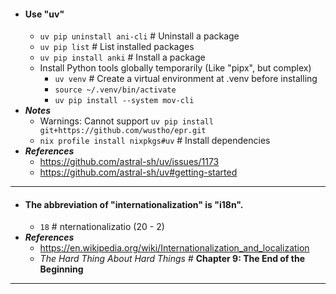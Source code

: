 - #### Use "uv"
    - `uv pip uninstall ani-cli` # Uninstall a package
    - `uv pip list` # List installed packages
    - `uv pip install anki` # Install a package
    - Install Python tools globally temporarily (Like "pipx", but complex)
        - `uv venv` # Create a virtual environment at .venv before installing
        - `source ~/.venv/bin/activate`
        - `uv pip install --system mov-cli`
- ***Notes***
    - Warnings: Cannot support `uv pip install git+https://github.com/wustho/epr.git`
    - `nix profile install nixpkgs#uv` # Install dependencies
- ***References***
    - https://github.com/astral-sh/uv/issues/1173
    - https://github.com/astral-sh/uv#getting-started
- ---
- #### The abbreviation of "internationalization" is "i18n".
    - `18` # nternationalizatio (20 - 2)
- ***References***
    - https://en.wikipedia.org/wiki/Internationalization_and_localization
    - *The Hard Thing About Hard Things* # **Chapter 9: The End of the Beginning**
- ---
